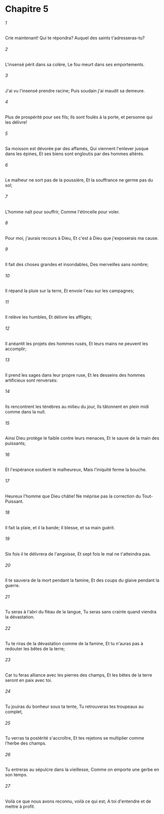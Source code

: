 # Chapitre 5

###### 1
Crie maintenant! Qui te répondra? Auquel des saints t'adresseras-tu?
###### 2
L'insensé périt dans sa colère, Le fou meurt dans ses emportements.
###### 3
J'ai vu l'insensé prendre racine; Puis soudain j'ai maudit sa demeure.
###### 4
Plus de prospérité pour ses fils; Ils sont foulés à la porte, et personne qui les délivre!
###### 5
Sa moisson est dévorée par des affamés, Qui viennent l'enlever jusque dans les épines, Et ses biens sont engloutis par des hommes altérés.
###### 6
Le malheur ne sort pas de la poussière, Et la souffrance ne germe pas du sol;
###### 7
L'homme naît pour souffrir, Comme l'étincelle pour voler.
###### 8
Pour moi, j'aurais recours à Dieu, Et c'est à Dieu que j'exposerais ma cause.
###### 9
Il fait des choses grandes et insondables, Des merveilles sans nombre;
###### 10
Il répand la pluie sur la terre, Et envoie l'eau sur les campagnes;
###### 11
Il relève les humbles, Et délivre les affligés;
###### 12
Il anéantit les projets des hommes rusés, Et leurs mains ne peuvent les accomplir;
###### 13
Il prend les sages dans leur propre ruse, Et les desseins des hommes artificieux sont renversés:
###### 14
Ils rencontrent les ténèbres au milieu du jour, Ils tâtonnent en plein midi comme dans la nuit.
###### 15
Ainsi Dieu protège le faible contre leurs menaces, Et le sauve de la main des puissants;
###### 16
Et l'espérance soutient le malheureux, Mais l'iniquité ferme la bouche.
###### 17
Heureux l'homme que Dieu châtie! Ne méprise pas la correction du Tout-Puissant.
###### 18
Il fait la plaie, et il la bande; Il blesse, et sa main guérit.
###### 19
Six fois il te délivrera de l'angoisse, Et sept fois le mal ne t'atteindra pas.
###### 20
Il te sauvera de la mort pendant la famine, Et des coups du glaive pendant la guerre.
###### 21
Tu seras à l'abri du fléau de la langue, Tu seras sans crainte quand viendra la dévastation.
###### 22
Tu te riras de la dévastation comme de la famine, Et tu n'auras pas à redouter les bêtes de la terre;
###### 23
Car tu feras alliance avec les pierres des champs, Et les bêtes de la terre seront en paix avec toi.
###### 24
Tu jouiras du bonheur sous ta tente, Tu retrouveras tes troupeaux au complet,
###### 25
Tu verras ta postérité s'accroître, Et tes rejetons se multiplier comme l'herbe des champs.
###### 26
Tu entreras au sépulcre dans la vieillesse, Comme on emporte une gerbe en son temps.
###### 27
Voilà ce que nous avons reconnu, voilà ce qui est; A toi d'entendre et de mettre à profit.
